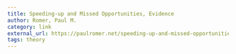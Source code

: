 ```yaml
---
title: Speeding-up and Missed Opportunities, Evidence
author: Romer, Paul M.
category: link
external_url: https://paulromer.net/speeding-up-and-missed-opportunities-evidence/
tags: theory
---
```

